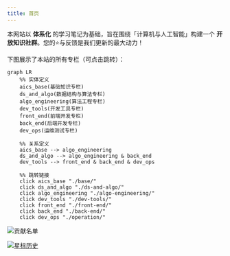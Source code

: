 ```yaml
---
title: 首页
---
```


本网站以 **体系化** 的学习笔记为基础，旨在围绕「计算机与人工智能」构建一个 **开放知识社群**。您的⭐与反馈是我们更新的最大动力！

下图展示了本站的所有专栏（可点击跳转）：

```mermaid
graph LR
    %% 实体定义
    aics_base(基础知识专栏)
    ds_and_algo(数据结构与算法专栏)
    algo_engineering(算法工程专栏)
    dev_tools(开发工具专栏)
    front_end(前端开发专栏)
    back_end(后端开发专栏)
    dev_ops(运维测试专栏)

    %% 关系定义
    aics_base --> algo_engineering
    ds_and_algo --> algo_engineering & back_end
    dev_tools --> front_end & back_end & dev_ops
  
    %% 跳转链接
    click aics_base "./base/"
    click ds_and_algo "./ds-and-algo/"
    click algo_engineering "./algo-engineering/"
    click dev_tools "./dev-tools/"
    click front_end "./front-end/"
    click back_end "./back-end/"
    click dev_ops "./operation/"
```

![贡献名单](https://contrib.rocks/image?repo=Explorer-Dong/wiki)

[![星标历史](https://api.star-history.com/svg?repos=Explorer-Dong/wiki&type=Date)](https://www.star-history.com/#Explorer-Dong/wiki&Date)
